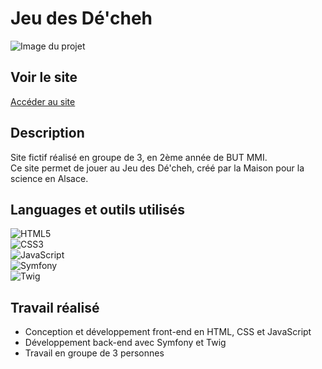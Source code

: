 # Jeu des Dé'cheh 

![Image du projet](URL_DE_TON_IMAGE)

## Voir le site  
[Accéder au site](https://jeudesdechets.hoffmannc.etu.mmi-unistra.fr/)

## Description  
Site fictif réalisé en groupe de 3, en 2ème année de BUT MMI.  
Ce site permet de jouer au Jeu des Dé'cheh, créé par la Maison pour la science en Alsace.

## Languages et outils utilisés

![HTML5](https://img.shields.io/badge/HTML5-E34F26?style=flat&logo=html5&logoColor=white)  
![CSS3](https://img.shields.io/badge/CSS3-1572B6?style=flat&logo=css3&logoColor=white)  
![JavaScript](https://img.shields.io/badge/JavaScript-F7DF1E?style=flat&logo=javascript&logoColor=black)  
![Symfony](https://img.shields.io/badge/Symfony-000000?style=flat&logo=symfony&logoColor=white)  
![Twig](https://img.shields.io/badge/Twig-009688?style=flat&logo=twig&logoColor=white)

## Travail réalisé  
- Conception et développement front-end en HTML, CSS et JavaScript  
- Développement back-end avec Symfony et Twig  
- Travail en groupe de 3 personnes

